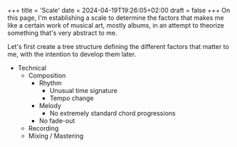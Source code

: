 +++
title = 'Scale'
date = 2024-04-19T19:26:05+02:00
draft = false
+++
On this page, I'm establishing a scale to determine the factors that makes me like a certain work of musical art, mostly albums, in an attempt to theorize something that's very abstract to me.

Let's first create a tree structure defining the different factors that matter to me, with the intention to develop them later.

- Technical
    - Composition
        - Rhythm
            - Unusual time signature
            - Tempo change
        - Melody
            - No extremely standard chord progressions
        - No fade-out
    - Recording
    - Mixing / Mastering